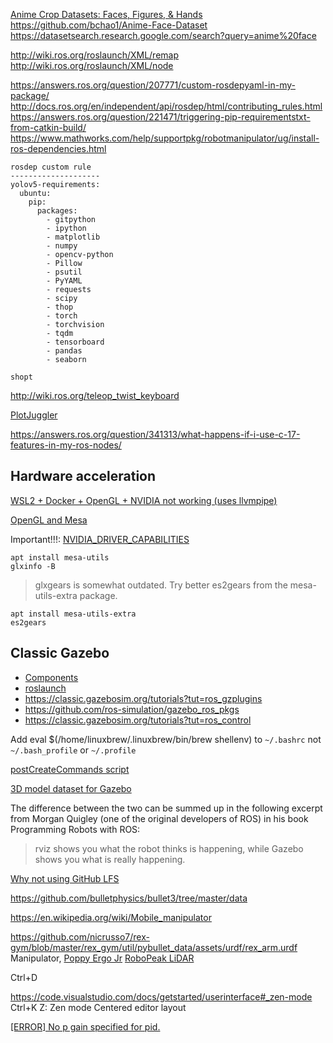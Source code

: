 


[Anime Crop Datasets: Faces, Figures, & Hands](https://www.gwern.net/Crops#danbooru2019-portraits)
https://github.com/bchao1/Anime-Face-Dataset
https://datasetsearch.research.google.com/search?query=anime%20face

http://wiki.ros.org/roslaunch/XML/remap
http://wiki.ros.org/roslaunch/XML/node

https://answers.ros.org/question/207771/custom-rosdepyaml-in-my-package/
http://docs.ros.org/en/independent/api/rosdep/html/contributing_rules.html
https://answers.ros.org/question/221471/triggering-pip-requirementstxt-from-catkin-build/
https://www.mathworks.com/help/supportpkg/robotmanipulator/ug/install-ros-dependencies.html
```
rosdep custom rule
--------------------
yolov5-requirements:
  ubuntu:
    pip:
      packages:
        - gitpython
        - ipython
        - matplotlib
        - numpy
        - opencv-python
        - Pillow
        - psutil
        - PyYAML
        - requests
        - scipy
        - thop
        - torch
        - torchvision
        - tqdm
        - tensorboard
        - pandas
        - seaborn
```

`shopt`

http://wiki.ros.org/teleop_twist_keyboard

[PlotJuggler](https://discourse.ros.org/t/rqt-in-ros2/6428/10)

https://answers.ros.org/question/341313/what-happens-if-i-use-c-17-features-in-my-ros-nodes/

## Hardware acceleration

[WSL2 + Docker + OpenGL + NVIDIA not working (uses llvmpipe)](https://github.com/NVIDIA/nvidia-docker/issues/1554)

[OpenGL and Mesa](https://wiki.archlinux.org/title/OpenGL)

Important!!!: [NVIDIA_DRIVER_CAPABILITIES](https://github.com/NVIDIA/nvidia-container-runtime#nvidia_driver_capabilities)

```shell
apt install mesa-utils
glxinfo -B
```

> glxgears is somewhat outdated. Try better es2gears from the mesa-utils-extra package.
```shell
apt install mesa-utils-extra
es2gears
```


## Classic Gazebo

- [Components](https://classic.gazebosim.org/tutorials?tut=components&cat=get_started)
- [roslaunch](https://classic.gazebosim.org/tutorials?tut=ros_roslaunch&cat=connect_ros)
- https://classic.gazebosim.org/tutorials?tut=ros_gzplugins
- https://github.com/ros-simulation/gazebo_ros_pkgs
- https://classic.gazebosim.org/tutorials?tut=ros_control

Add eval $(/home/linuxbrew/.linuxbrew/bin/brew shellenv) to `~/.bashrc` not `~/.bash_profile` or `~/.profile`
[](https://github.com/Homebrew/brew/issues/6033)

[postCreateCommands script](https://github.com/microsoft/vscode-remote-release/issues/3527#issuecomment-674739457)

[3D model dataset for Gazebo](https://data.nvision2.eecs.yorku.ca/3DGEMS/)

The difference between the two can be summed up in the following excerpt from Morgan Quigley (one of the original developers of ROS) in his book Programming Robots with ROS:
> rviz shows you what the robot thinks is happening, while Gazebo shows you what is really happening.

[Why not using GitHub LFS](https://news.ycombinator.com/item?id=27135548)

https://github.com/bulletphysics/bullet3/tree/master/data

https://en.wikipedia.org/wiki/Mobile_manipulator

https://github.com/nicrusso7/rex-gym/blob/master/rex_gym/util/pybullet_data/assets/urdf/rex_arm.urdf
Manipulator, [Poppy Ergo Jr](https://github.com/poppy-project/poppy_ergo_jr_description)
[RoboPeak LiDAR](http://www.robopeak.com/blog/?cat=5)

Ctrl+D

https://code.visualstudio.com/docs/getstarted/userinterface#_zen-mode
Ctrl+K Z: Zen mode
Centered editor layout

[[ERROR] No p gain specified for pid.](https://answers.ros.org/question/293830/what-is-the-fix-for-no-p-gain-specified-for-pid-namespace-gazebo_ros_controlpid_gainsback_right_wheel_joint-ros-melodic/?answer=317092#post-id-317092)